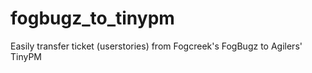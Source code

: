 fogbugz_to_tinypm
=================

Easily transfer ticket (userstories) from Fogcreek's FogBugz to Agilers' TinyPM
